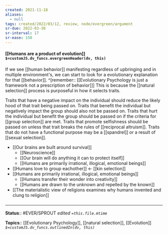 ```yaml
---
created: 2021-11-18 
aliases:
  - null
tags: created/2022/03/12, review, node/evergreen/argument
sr-due: 2022-03-30
sr-interval: 17
sr-ease: 150
---
```


#### [[Humans are a product of evolution]] `$=customJS.dv_funcs.evergreenHeader(dv, this)`

If we see [[human behavior]] manifesting regardless of upbringing and in multiple environment's,
we can start to look for a evolutionary explanation for that [[behavior]].
^[remember:: [[Evolutionary Psychology is just a framework not a prescription of behavior]]]
This is because the [[natural selection]] process is purposeful in how it selects traits.

Traits that have a negative impact on the individual
should reduce the likely hood of that trait being passed on.
Traits that benefit the individual but negatively impact the group should also not be passed on.
Traits that hurt the individual but benefit the group should be passed on if the criteria for [[group selection]] are met.
Traits that promote selfishness should be passed on unless that trait breaks the rules of [[reciprocal altruism]].
Traits that do not have a functional purpose may be a [[spandrel]] or a result of [[sexual selection]].

- [[Our brains are built around survival]]
    - [[Neuroscience]]
    - [[Our brain will do anything it can to protect itself]]
    - [[Humans are primarily irrational, illogical, emotional beings]]
- [[Humans love to group eachother]] <- [[kin selection]]
- [[Humans are primarily irrational, illogical, emotional beings]]
	- [[Humans transfer their wonder into creativity]]
	- [[Humans are drawn to the unknown and repelled by the known]]
- [[The materialistic view of religions examines why humans invented and clung to religion]]

### <hr class="footnote"/>

**Status**:: #EVER/SPROUT 
*edited `=this.file.mtime`*

**Topics**:: [[Evolutionary Psychology]], [[natural selection]], [[Evolution]]
*`$=customJS.dv_funcs.outlinedIn(dv, this)`*
